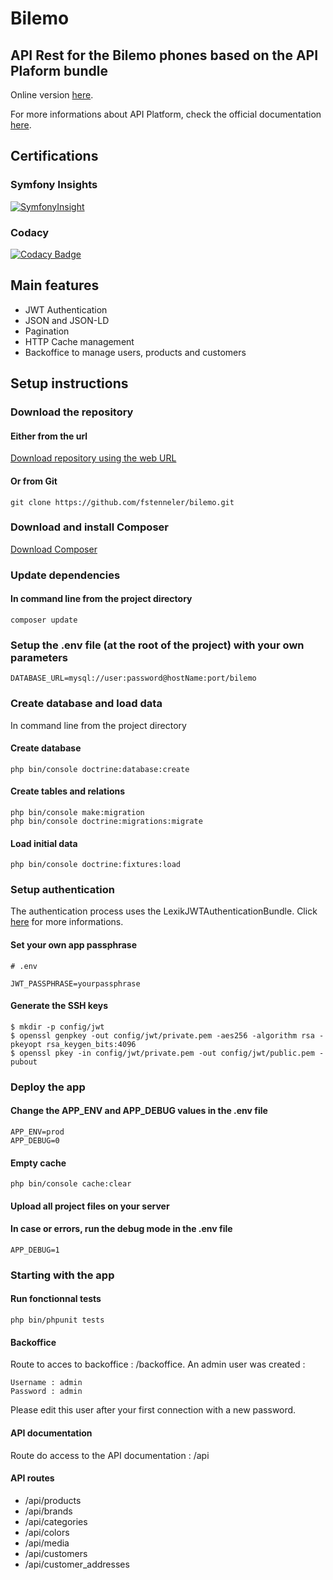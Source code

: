 # Bilemo
## API Rest for the Bilemo phones based on the API Plaform bundle

Online version [here](http://bilemo.orlinstreet.rocks).

For more informations about API Platform, check the official documentation [here](https://api-platform.com/docs).

## Certifications

### Symfony Insights
[![SymfonyInsight](https://insight.symfony.com/projects/af37613e-6fa3-4203-9ebd-ae9978c0b14d/big.svg)](https://insight.symfony.com/projects/af37613e-6fa3-4203-9ebd-ae9978c0b14d)

### Codacy
[![Codacy Badge](https://api.codacy.com/project/badge/Grade/e2c03f2f71994d3a9689143e48c8b17b)](https://www.codacy.com/manual/fstenneler/snowtricks?utm_source=github.com&amp;utm_medium=referral&amp;utm_content=fstenneler/snowtricks&amp;utm_campaign=Badge_Grade)

## Main features
- JWT Authentication
- JSON and JSON-LD
- Pagination
- HTTP Cache management
- Backoffice to manage users, products and customers

## Setup instructions

### Download the repository

#### Either from the url
[Download repository using the web URL](https://github.com/fstenneler/bilemo/archive/master.zip)

#### Or from Git
    git clone https://github.com/fstenneler/bilemo.git

### Download and install Composer
[Download Composer](https://getcomposer.org/download/)

### Update dependencies

#### In command line from the project directory
    composer update

### Setup the .env file (at the root of the project) with your own parameters

    DATABASE_URL=mysql://user:password@hostName:port/bilemo

### Create database and load data
In command line from the project directory

#### Create database
    php bin/console doctrine:database:create

#### Create tables and relations
    php bin/console make:migration
    php bin/console doctrine:migrations:migrate

#### Load initial data
    php bin/console doctrine:fixtures:load

### Setup authentication
The authentication process uses the LexikJWTAuthenticationBundle. Click [here](https://github.com/lexik/LexikJWTAuthenticationBundle) for more informations.

#### Set your own app passphrase
    # .env

    JWT_PASSPHRASE=yourpassphrase

#### Generate the SSH keys

    $ mkdir -p config/jwt
    $ openssl genpkey -out config/jwt/private.pem -aes256 -algorithm rsa -pkeyopt rsa_keygen_bits:4096
    $ openssl pkey -in config/jwt/private.pem -out config/jwt/public.pem -pubout

### Deploy the app

#### Change the APP_ENV and APP_DEBUG values in the .env file
    APP_ENV=prod
    APP_DEBUG=0

#### Empty cache
    php bin/console cache:clear

#### Upload all project files on your server

#### In case or errors, run the debug mode in the .env file
    APP_DEBUG=1

### Starting with the app

#### Run fonctionnal tests
    php bin/phpunit tests

#### Backoffice
Route to acces to backoffice : /backoffice.
An admin user was created :

    Username : admin
    Password : admin
    
Please edit this user after your first connection with a new password.

#### API documentation
Route do access to the API documentation : /api

#### API routes
- /api/products
- /api/brands
- /api/categories
- /api/colors
- /api/media
- /api/customers
- /api/customer_addresses
